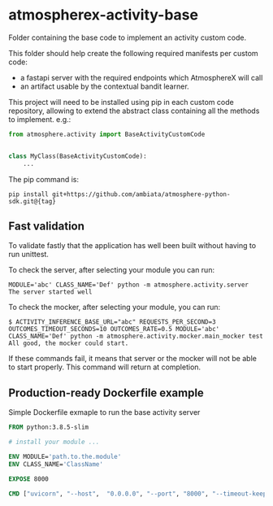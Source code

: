 # atmospherex-activity-base

Folder containing the base code to implement an activity custom code.

This folder should help create the following required manifests per custom code:

-   a fastapi server with the required endpoints which AtmosphereX will call
-   an artifact usable by the contextual bandit learner.

This project will need to be installed using pip in each custom code repository, allowing to extend the abstract class
containing all the methods to implement.
e.g.:

```python
from atmosphere.activity import BaseActivityCustomCode


class MyClass(BaseActivityCustomCode):
    ...
```

The pip command is:

```shell script
pip install git+https://github.com/ambiata/atmosphere-python-sdk.git@{tag}
```

## Fast validation

To validate fastly that the application has well been built without having to run unittest.

To check the server, after  selecting your module you can run:
```shell script
MODULE='abc' CLASS_NAME='Def' python -m atmosphere.activity.server
The server started well
```

To check the mocker, after selecting your module, you can run:
```shell script
$ ACTIVITY_INFERENCE_BASE_URL="abc" REQUESTS_PER_SECOND=3 OUTCOMES_TIMEOUT_SECONDS=10 OUTCOMES_RATE=0.5 MODULE='abc' CLASS_NAME='Def' python -m atmosphere.activity.mocker.main_mocker test
All good, the mocker could start.
```

If these commands fail, it means that server or the mocker will not be able to start properly.
This command will return at completion.

## Production-ready Dockerfile example

Simple Dockerfile exmaple to run the base activity server
```Dockerfile
FROM python:3.8.5-slim

# install your module ...

ENV MODULE='path.to.the.module'
ENV CLASS_NAME='ClassName'

EXPOSE 8000

CMD ["uvicorn", "--host",  "0.0.0.0", "--port", "8000", "--timeout-keep-alive", "5", "--workers", "4", "atmosphere.activity.server:server"]
```
